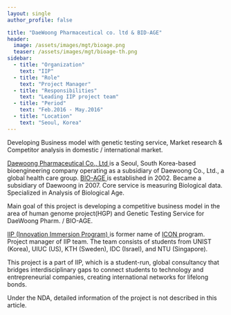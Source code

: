 ```yaml
---
layout: single
author_profile: false

title: "DaeWoong Pharmaceutical co. ltd & BID-AGE"
header:
  image: /assets/images/mgt/bioage.png
  teaser: /assets/images/mgt/bioage-th.png
sidebar:
  - title: "Organization"
    text: "IIP"
  - title: "Role"
    text: "Project Manager"
  - title: "Responsibilities"
    text: "Leading IIP project team" 
  - title: "Period"
    text: "Feb.2016 - May.2016"
  - title: "Location"
    text: "Seoul, Korea" 
---
```


Developing Business model with genetic testing service, Market research & Competitor analysis in domestic / international market.

<a href="https://m.daewoong.co.kr/en/main/index" class="no-uline"> Daewoong Pharmaceutical Co., Ltd </a> is a Seoul, South Korea-based bioengineering company operating as a subsidiary of Daewoong Co., Ltd., a global health care group. 
<a href="http://www.bio-age.co.kr/" class="no-uline"> BIO-AGE </a> is established in 2002. Became a subsidiary of Daewoong in 2007. Core service is measuring Biological data. Specialized in Analysis of Biological Age.

Main goal of this project is developing a competitive business model in the area of human genome project(HGP) and Genetic Testing Service for DaeWoong Pharm. / BIO-AGE. 

<a href="https://www.linkedin.com/company/innovation-immersion-program/" class="no-uline"> IIP (Innovation Immersion Program) </a> is former name of <a href="https://www.linkedin.com/company/international-consulting-network---icon/" class="no-uline"> ICON </a> program. 
Project manager of IIP team. The team consists of students from UNIST (Korea), UIUC (US), KTH (Sweden), IDC (Israel), and NTU (Singapore).

This project is a part of IIP, which is a student-run, global consultancy that bridges interdisciplinary gaps to connect students to technology and entrepreneurial companies, creating international networks for lifelong bonds. 

Under the NDA, detailed information of the project is not described in this article.